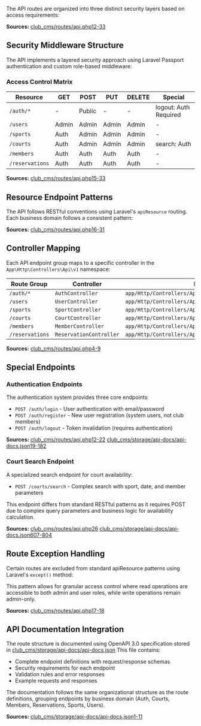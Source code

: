 
The API routes are organized into three distinct security layers based on access requirements:

**Sources:** [club\_cms/routes/api.php12-33]()

Security Middleware Structure
-----------------------------

The API implements a layered security approach using Laravel Passport authentication and custom role-based middleware:

### Access Control Matrix

| Resource | GET | POST | PUT | DELETE | Special |
| --- | --- | --- | --- | --- | --- |
| `/auth/*` | - | Public | - | - | logout: Auth Required |
| `/users` | Admin | Admin | Admin | Admin | - |
| `/sports` | Auth | Admin | Admin | Admin | - |
| `/courts` | Auth | Admin | Admin | Admin | search: Auth |
| `/members` | Auth | Auth | Auth | Auth | - |
| `/reservations` | Auth | Auth | Auth | Auth | - |

**Sources:** [club\_cms/routes/api.php15-33]()

Resource Endpoint Patterns
--------------------------

The API follows RESTful conventions using Laravel's `apiResource` routing. Each business domain follows a consistent pattern:

**Sources:** [club\_cms/routes/api.php16-31]()

Controller Mapping
------------------

Each API endpoint group maps to a specific controller in the `App\Http\Controllers\Api\v1` namespace:

| Route Group | Controller | File Path |
| --- | --- | --- |
| `/auth/*` | `AuthController` | `app/Http/Controllers/Api/v1/AuthController.php` |
| `/users` | `UserController` | `app/Http/Controllers/Api/v1/UserController.php` |
| `/sports` | `SportController` | `app/Http/Controllers/Api/v1/SportController.php` |
| `/courts` | `CourtController` | `app/Http/Controllers/Api/v1/CourtController.php` |
| `/members` | `MemberController` | `app/Http/Controllers/Api/v1/MemberController.php` |
| `/reservations` | `ReservationController` | `app/Http/Controllers/Api/v1/ReservationController.php` |

**Sources:** [club\_cms/routes/api.php4-9]()

Special Endpoints
-----------------

### Authentication Endpoints

The authentication system provides three core endpoints:

* `POST /auth/login` - User authentication with email/password
* `POST /auth/register` - New user registration (system users, not club members)
* `POST /auth/logout` - Token invalidation (requires authentication)

**Sources:** [club\_cms/routes/api.php12-22]() [club\_cms/storage/api-docs/api-docs.json19-182]()

### Court Search Endpoint

A specialized search endpoint for court availability:

* `POST /courts/search` - Complex search with sport, date, and member parameters

This endpoint differs from standard RESTful patterns as it requires POST due to complex query parameters and business logic for availability calculation.

**Sources:** [club\_cms/routes/api.php26]() [club\_cms/storage/api-docs/api-docs.json607-804]()

Route Exception Handling
------------------------

Certain routes are excluded from standard apiResource patterns using Laravel's `except()` method:

This pattern allows for granular access control where read operations are accessible to both admin and user roles, while write operations remain admin-only.

**Sources:** [club\_cms/routes/api.php17-18]()

API Documentation Integration
-----------------------------

The route structure is documented using OpenAPI 3.0 specification stored in [club\_cms/storage/api-docs/api-docs.json]() This file contains:

* Complete endpoint definitions with request/response schemas
* Security requirements for each endpoint
* Validation rules and error responses
* Example requests and responses

The documentation follows the same organizational structure as the route definitions, grouping endpoints by business domain (Auth, Courts, Members, Reservations, Sports, Users).

**Sources:** [club\_cms/storage/api-docs/api-docs.json1-11]()